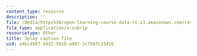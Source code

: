 ```yaml
---
content_type: resource
description: ''
file: /media/https%3A/open-learning-course-data-rc.s3.amazonaws.com/res-18-009-learn-differential-equations-up-close-with-gilbert-strang-and-cleve-moler-fall-2015/a4bc4997d4d2581ba9072c7587c15d16_CB9I4mwpQ5E.vtt
file_type: application/x-subrip
resourcetype: Other
title: 3play caption file
uid: a4bc4997-d4d2-581b-a907-2c7587c15d16
---
```

